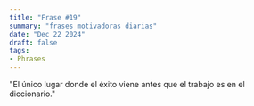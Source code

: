 ```yaml
---
title: "Frase #19"
summary: "frases motivadoras diarias"
date: "Dec 22 2024"
draft: false
tags:
- Phrases
---
```


"El único lugar donde el éxito viene antes que el trabajo es en el diccionario."
